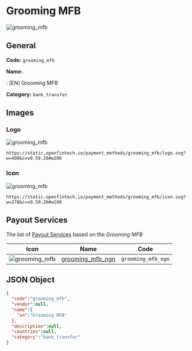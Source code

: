 
# Grooming MFB 
![grooming_mfb](https://static.openfintech.io/payment_methods/grooming_mfb/logo.svg?w=400&c=v0.59.26#w200)  

## General 
**Code:** `grooming_mfb` 
 
**Name:** 
 
:	[EN] Grooming MFB 
 
**Category:** `bank_transfer` 
 

## Images 

### Logo 
![grooming_mfb](https://static.openfintech.io/payment_methods/grooming_mfb/logo.svg?w=400&c=v0.59.26#w200)  

```
https://static.openfintech.io/payment_methods/grooming_mfb/logo.svg?w=400&c=v0.59.26#w200
```  

### Icon 
![grooming_mfb](https://static.openfintech.io/payment_methods/grooming_mfb/icon.svg?w=278&c=v0.59.26#w100)  

```
https://static.openfintech.io/payment_methods/grooming_mfb/icon.svg?w=278&c=v0.59.26#w100
```  

## Payout Services 
 
The list of [Payout Services](/payout-services/) based on the _Grooming MFB_ 

|Icon|Name|Code| 
|:---:|:---:|:---:| 
|![grooming_mfb](https://static.openfintech.io/payout_methods/grooming_mfb/icon.svg?w=278&c=v0.59.26#w40) |[grooming_mfb_ngn](/payout-services/grooming_mfb_ngn/)|`grooming_mfb_ngn`| 
 

## JSON Object 

```json
{
  "code":"grooming_mfb",
  "vendor":null,
  "name":{
    "en":"Grooming MFB"
  },
  "description":null,
  "countries":null,
  "category":"bank_transfer"
}
```  
